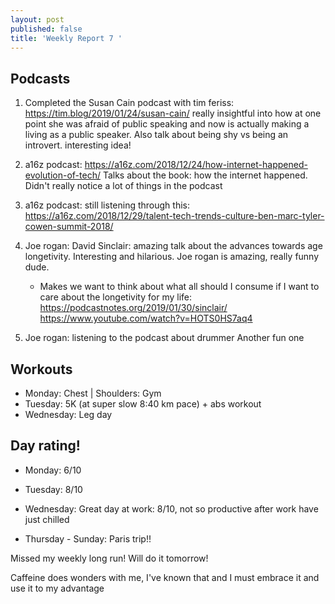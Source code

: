 ```yaml
---
layout: post
published: false
title: 'Weekly Report 7 '
---
```

## Podcasts
1. Completed the Susan Cain podcast with tim feriss: https://tim.blog/2019/01/24/susan-cain/
really insightful into how at one point she was afraid of public speaking and now is actually making a living as a public speaker.
Also talk about being shy vs being an introvert. interesting idea!

2. a16z podcast: https://a16z.com/2018/12/24/how-internet-happened-evolution-of-tech/
	Talks about the book: how the internet happened. Didn't really notice a lot of things in the podcast
    
3. a16z podcast: still listening through this: https://a16z.com/2018/12/29/talent-tech-trends-culture-ben-marc-tyler-cowen-summit-2018/

4. Joe rogan: David Sinclair: amazing talk about the advances towards age longetivity. Interesting and hilarious. Joe rogan is amazing, really funny dude. 
	* Makes we want to think about what all should I consume if I want to care about the longetivity for my life: https://podcastnotes.org/2019/01/30/sinclair/ https://www.youtube.com/watch?v=HOTS0HS7aq4
5. Joe rogan: listening to the podcast about drummer 
	Another fun one




## Workouts
* Monday: Chest | Shoulders: Gym
* Tuesday: 5K (at super slow 8:40 km pace) + abs workout
* Wednesday: Leg day

## Day rating!
* Monday: 6/10
* Tuesday: 8/10
* Wednesday: Great day at work: 8/10, not so productive after work
have just chilled

* Thursday - Sunday: Paris trip!!

Missed my weekly long run!
Will do it tomorrow!

Caffeine does wonders with me, I've known that and I must embrace it and use it to my advantage
